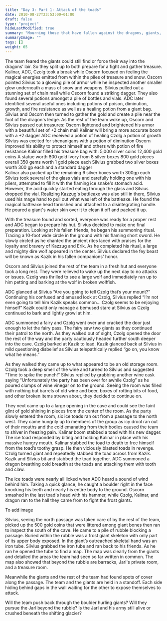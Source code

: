 ```yaml
---
title: "Day 3: Part 1: Attack of the toads"
date: 2010-08-27T23:53:00+01:00
draft: false
type: "project"
hideLastModified: true
summary: "Mourning those that have fallen against the dragons, giants, and flaming ice snake and moving on with the assault"
summaryImage: ""
tags: []
weight: 65
---
```

The team feared the giants could still find or force their way into the dragons’ lair. So they split up to both prepare for a fight and gather treasure. Kalinar, ADC, Czolg took a break while Oscorn focused on feeling the magical energies emitted from within the piles of treasure and snow. Oscorn pointed Silvius to a glowing pile of armor while he inspected another smaller glow underneath a mass of snow and weapons. Silvius pulled out a stunning set of chain mail while Oscorn found a striking dagger. They also found several potions amongst a pile of bottles and vials. ADC later identified several useful ones including potions of poison, diminution, growth, and fire resistance as well as a healing potion from a giant bag. Silvius and Oscorn then turned to gather the gold and create a pile near the foot of the dragon's ledge. As the rest of the team woke up, Oscorn and Silvius passed out treasures:
Oscorn lightened and brightened his armor with a beautiful set of +2 chain mail
Kalinar will bring a more accurate boom with a +2 dagger
ADC received a potion of healing
Czolg a potion of growth
Silvius was excited for shenanigans with a potion of diminution
Oscorn improved his ability to protect himself and others with potion of fire resistance 
Kalinar filled his treasure bag with:
5,000 silver coins
12,400 gold coins
A statue worth 800 gold
Ivory from 8 silver boxes 800 gold pieces overall
350 gems worth 1 gold piece each
Silvius grabbed two silver boxes worth 300 gp each and a standard dagger  
Kalinar also packed up the remaining 6 silver boxes worth 300gp each
Silvius took several of the glass vials and carefully holding one with his pliers, attempted to fill it with the flaming ice snake's stomach acid. However, the acid quickly started eating through the glass and Silvius dropped the vial. Realizing Kazzug's battleaxe was also still in there, Silvius used his mage hand to pull out what was left of the battleaxe. He found the magical battleaxe head tarnished and attached to a disintegrating handle. He poured a giant's water skin over it to clean it off and packed it up.

With the treasure found and sorted, everyone was ready for a proper rest and ADC began to prepare his hut. Silvius decided to make one final preparation. Looking at his fallen friends, he began his summoning ritual. Tracing a 10-foot wide circle in the ground with his flaming short sword. He slowly circled as he chanted the ancient rites laced with praises for the loyalty and bravery of Kazzug and Erik. As he completed his ritual, a large and mighty dire wolf appeared in the center. Silvius declared the fey beast will be known as Kazik in his fallen companions' honor.

Oscorn and Silvius joined the rest of the team in a fresh hut and everyone took a long rest. They were relieved to wake up the next day to no attacks or issues. Czolg was thrilled to see a large wolf and immediately ran up to him petting and barking at the wolf in broken wolffish.

ADC glanced at Silvius “Are you going to tell Czolg that’s your mount?” Continuing his confused and amused look at Czolg, Silvius replied “I’m not even going to tell him Kazik speaks common… Czolg seems to be enjoying himself”  Kazik could only manage a bemused stare at Silvius as Czolg continued to bark and lightly growl at him. 

ADC summoned a fairy and Czolg went over and cracked the door just enough to let the fairy pass. The fairy saw two giants as they continued their patrol to the north. As they walked out of sight, Czolg opened the door the rest of the way and the party cautiously headed further south deeper into the cave. Czolg barked at Kazik to lead. Kazik glanced back at Silvius in mild questioning disbelief as Silvius telepathically replied “go on, you know what he means.”

As they walked they came up to what appeared to be an old storage room. Czolg took a deep smell of the wine and turned to Silvius and suggested “Time to spike the punch!” Silvius replied by grabbing another wine cask saying “Unfortunately the party has been over for awhile Czolg” as he poured clumps of wine vinegar on to the ground. Seeing the room was filled with nothing but barrels of old wine and beer, boxes of rotting bits of food, and other broken items strewn about, they decided to continue on.

They next came up to a large opening in the cave and could see the faint glint of gold shining in pieces from the center of the room. As the party slowly entered the room, six ice toads ran out from a passage to the north west. They came hungrily up to members of the group as icy drool ran out of their mouths and the cold emanating from their bodies caused the team to shiver in freezing pain. Kalinar boom stabbed a toad with his new dagger. The ice toad responded by biting and holding Kalinar in place with his massive hungry mouth. Kalinar stabbed the toad to death to free himself from the toad’s toothy grasp. He then viciously blasted toads in revenge. Czolg turned giant and repeatedly stabbed the toad across from Kazik.  Kazik and Silvius bit and stabbed the toad together. ADC summoned a dragon breathing cold breadth at the toads and attacking them with tooth and claw. 

The ice toads were nearly all licked when ADC heard a sound of wind behind him. Taking a quick glance, he caught a boulder right in the face knocking his teeth and nearly his entire body to the ground. Oscorn smashed in the last toad's head with his hammer, while Czolg, Kalinar, and dragon ran to the hall they came from to fight the frost giants.

To add image

Silvius, seeing the north passage was taken care of by the rest of the team, picked up the 500 gold coins that were littered among giant bones then ran to inspect the south of the cave. He came to a pile of rubble blocking a passage. Buried within the rubble was a frost giant skeleton with only part of its upper body exposed. In the giant’s outreached skeletal hand was an iron tube. Silvius grabbed the iron tube and ran back to his friends. As he ran he opened the tube to find a map. The map was clearly from the giants and detailed the areas the team had seen so far written in common. The map also showed that beyond the rubble are barracks, Jarl's private room, and a treasure room.

Meanwhile the giants and the rest of the team had found spots of cover along the passage. The team and the giants are held in a standoff. Each side hiding behind gaps in the wall waiting for the other to expose themselves to attack.

Will the team push back through the boulder hurling giants? Will they pursue the Jarl beyond the rubble? Is the Jarl and his army still alive or crushed beneath the shifting glacier? 
